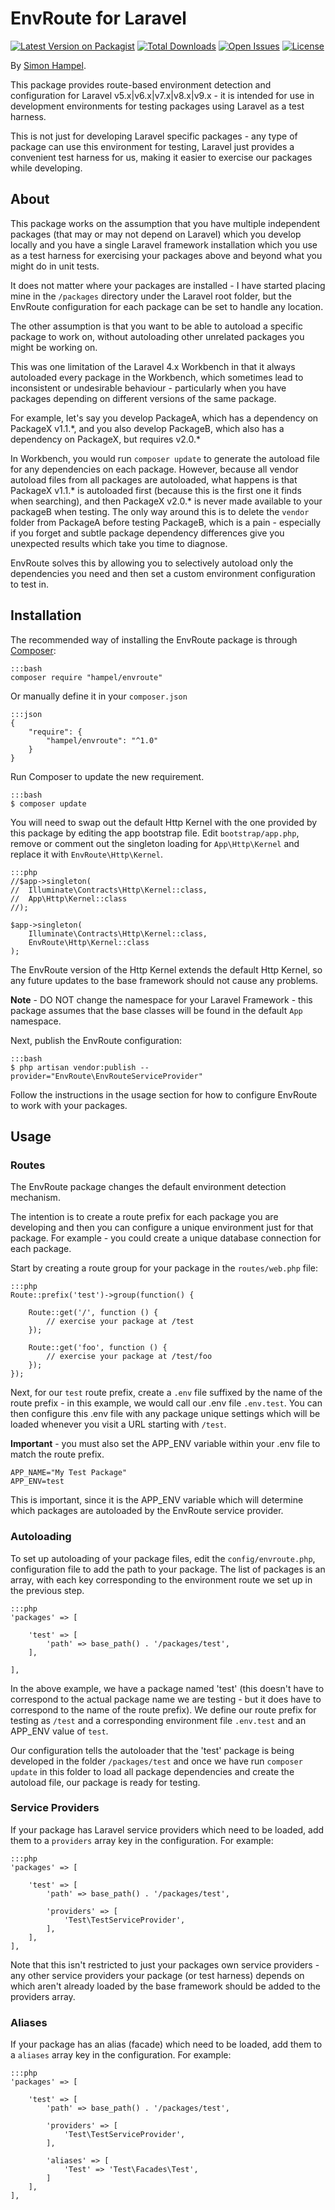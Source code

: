 EnvRoute for Laravel
====================

[![Latest Version on Packagist](https://img.shields.io/packagist/v/hampel/envroute.svg?style=flat-square)](https://packagist.org/packages/hampel/envroute)
[![Total Downloads](https://img.shields.io/packagist/dt/hampel/envroute.svg?style=flat-square)](https://packagist.org/packages/hampel/alerts)
[![Open Issues](https://img.shields.io/bitbucket/issues/hampel/envroute.svg?style=flat-square)](https://bitbucket.org/hampel/envroute/issues)
[![License](https://img.shields.io/packagist/l/hampel/envroute.svg?style=flat-square)](https://packagist.org/packages/hampel/envroute)

By [Simon Hampel](mailto:simon@hampelgroup.com).

This package provides route-based environment detection and configuration for Laravel v5.x|v6.x|v7.x|v8.x|v9.x - it is intended 
for use in development environments for testing packages using Laravel as a test harness.

This is not just for developing Laravel specific packages - any type of package can use this environment for testing,
Laravel just provides a convenient test harness for us, making it easier to exercise our packages while developing.

About
-----

This package works on the assumption that you have multiple independent packages (that may or may not depend on Laravel)
which you develop locally and you have a single Laravel framework installation which you use as a test harness for
exercising your packages above and beyond what you might do in unit tests.

It does not matter where your packages are installed - I have started placing mine in the `/packages` directory under
the Laravel root folder, but the EnvRoute configuration for each package can be set to handle any location.
 
The other assumption is that you want to be able to autoload a specific package to work on, without autoloading other 
unrelated packages you might be working on.

This was one limitation of the Laravel 4.x Workbench in that it always autoloaded every package in the Workbench, which
sometimes lead to inconsistent or undesirable behaviour - particularly when you have packages depending on different
versions of the same package.

For example, let's say you develop PackageA, which has a dependency on PackageX v1.1.\*, and you also develop PackageB, 
which also has a dependency on PackageX, but requires v2.0.\*

In Workbench, you would run `composer update` to generate the autoload file for any dependencies on each package.
However, because all vendor autoload files from all packages are autoloaded, what happens is that PackageX v1.1.\* is 
autoloaded first (because this is the first one it finds when searching), and then PackageX v2.0.\* is never made 
available to your packageB when testing. The only way around this is to delete the `vendor` folder from PackageA before
testing PackageB, which is a pain - especially if you forget and subtle package dependency differences give you 
unexpected results which take you time to diagnose.

EnvRoute solves this by allowing you to selectively autoload only the dependencies you need and then set a custom
environment configuration to test in.

Installation
------------

The recommended way of installing the EnvRoute package is through [Composer](http://getcomposer.org):

	:::bash
	composer require "hampel/envroute"

Or manually define it in your `composer.json`

    :::json
    {
        "require": {
            "hampel/envroute": "^1.0"
        }
    }

Run Composer to update the new requirement.

    :::bash
    $ composer update

You will need to swap out the default Http Kernel with the one provided by this package by editing the app bootstrap
file. Edit `bootstrap/app.php`, remove or comment out the singleton loading for `App\Http\Kernel` and replace it with
`EnvRoute\Http\Kernel`.

    :::php
    //$app->singleton(
    //	Illuminate\Contracts\Http\Kernel::class,
    //	App\Http\Kernel::class
    //);
    
    $app->singleton(
    	Illuminate\Contracts\Http\Kernel::class,
    	EnvRoute\Http\Kernel::class
    );

The EnvRoute version of the Http Kernel extends the default Http Kernel, so any future updates to the base framework
should not cause any problems.

**Note** - DO NOT change the namespace for your Laravel Framework - this package assumes that the base classes will be
found in the default `App` namespace.

Next, publish the EnvRoute configuration:

    :::bash
    $ php artisan vendor:publish --provider="EnvRoute\EnvRouteServiceProvider"

Follow the instructions in the usage section for how to configure EnvRoute to work with your packages. 

Usage
-----

### Routes ###

The EnvRoute package changes the default environment detection mechanism.

The intention is to create a route prefix for each package you are developing and then you can configure a unique
environment just for that package. For example - you could create a unique database connection for each package.
 
Start by creating a route group for your package in the `routes/web.php` file:

    :::php
    Route::prefix('test')->group(function() {
	
    	Route::get('/', function () {
    		// exercise your package at /test
    	});
    
    	Route::get('foo', function () {
    		// exercise your package at /test/foo
    	});
    });

Next, for our `test` route prefix, create a `.env` file suffixed by the name of the route prefix - in this example, we
would call our .env file `.env.test`. You can then configure this .env file with any package unique settings which will
be loaded whenever you visit a URL starting with `/test`.

**Important** - you must also set the APP_ENV variable within your .env file to match the route prefix.

	APP_NAME="My Test Package"
	APP_ENV=test
	
This is important, since it is the APP_ENV variable which will determine which packages are autoloaded by the EnvRoute
service provider.

### Autoloading ###

To set up autoloading of your package files, edit the `config/envroute.php`, configuration file to add the path to your
package. The list of packages is an array, with each key corresponding to the environment route we set up in the 
previous step.

    :::php
    'packages' => [
    
    	'test' => [
    		'path' => base_path() . '/packages/test',
    	],
    
    ],
    
In the above example, we have a package named 'test' (this doesn't have to correspond to the actual package name we are
testing - but it does have to correspond to the name of the route prefix). We define our route prefix for testing as
`/test` and a corresponding environment file `.env.test` and an APP_ENV value of `test`.
 
Our configuration tells the autoloader that the 'test' package is being developed in the folder `/packages/test` and 
once we have run `composer update` in this folder to load all package dependencies and create the autoload file, our 
package is ready for testing.

### Service Providers ###

If your package has Laravel service providers which need to be loaded, add them to a `providers` array key in the 
configuration. For example:

    :::php
    'packages' => [
    
    	'test' => [
    		'path' => base_path() . '/packages/test',
    
    		'providers' => [
    			'Test\TestServiceProvider',
    		],
    	],
    ],

Note that this isn't restricted to just your packages own service providers - any other service providers your package
(or test harness) depends on which aren't already loaded by the base framework should be added to the providers array. 

### Aliases ###

If your package has an alias (facade) which need to be loaded, add them to a `aliases` array key in the configuration.
For example:

    :::php
    'packages' => [
    
    	'test' => [
    		'path' => base_path() . '/packages/test',
    
    		'providers' => [
    			'Test\TestServiceProvider',
    		],
    		
    		'aliases' => [
    			'Test' => 'Test\Facades\Test',
    		]
    	],
    ],

